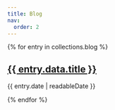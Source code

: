```yaml
---
title: Blog
nav:
  order: 2
---
```


<div class="stack">

{% for entry in collections.blog %}

  <article class="blog">
    <h2 class="blog__title"><a href="{{ entry.url }}">{{ entry.data.title }}</a></h2>
    <p class="blog__meta">{{ entry.date | readableDate }}</p>
  </article>
{% endfor %}

</div>
